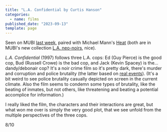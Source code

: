 ```yaml
---
title: "L.A. Confidential by Curtis Hanson"
categories:
  - name: films
published_date: "2023-09-13"
template: page
---
```


Seen on MUBI [last week](/notes/weeknote-25-home-alone/), paired with Michael Mann's [Heat](/notes/heat-by-michael-mann/) (both are in MUBI's new collection [L.A. neo-noirs](https://mubi.com/en/fr/collections/los-angeles-neo-noir), nice).

_L.A. Confidential_ (1997) follows three L.A. cops: Ed (Guy Pierce) is the good cop, Bud (Russell Crowe) is the bad cop, and Jack (Kevin Spacey) is the... dandy/debonair cop? It's a noir crime film so it's pretty dark, there's murder and corruption and police brutality (the latter based on [real events](<https://en.wikipedia.org/wiki/Bloody_Christmas_(1951)>)). (It's a bit weird to see police brutality casually depicted on screen in the current climate. Also the film seems to condemn some types of brutality, like the beating of inmates, but not others, like threatening and beating a potential accomplice for information.)

I really liked the film, the characters and their interactions are great, but what won me over is simply the very good plot, that we see unfold from the multiple perspectives of the three cops.

8/10

